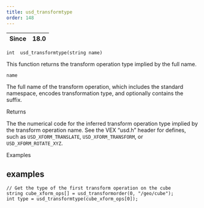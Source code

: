 ```yaml
---
title: usd_transformtype
order: 148
---
```

| Since | 18.0 |
| --- | --- |

`int  usd_transformtype(string name)`

This function returns the transform operation type implied by the full name.

`name`

The full name of the transform operation, which includes the standard namespace, encodes transformation type, and optionally contains the suffix.

Returns

The the numerical code for the inferred transform operation type implied by the transform operation name. See the VEX “usd.h” header for defines, such as `USD_XFORM_TRANSLATE`, `USD_XFORM_TRANSFORM`, or `USD_XFORM_ROTATE_XYZ`.

Examples

## examples

```vex
// Get the type of the first transform operation on the cube
string cube_xform_ops[] = usd_transformorder(0, "/geo/cube");
int type = usd_transformtype(cube_xform_ops[0]);

```
